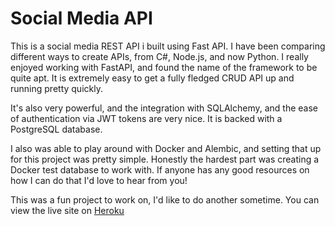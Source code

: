 # Social Media API

This is a social media REST API i built using Fast API. I have been comparing different ways to create APIs, from C#, Node.js, and now Python. I really enjoyed working with FastAPI, and found the name of the framework to be quite apt. It is extremely easy to get a fully fledged CRUD API up and running pretty quickly.

It's also very powerful, and the integration with SQLAlchemy, and the ease of authentication via JWT tokens are very nice. It is backed with a PostgreSQL database.

I also was able to play around with Docker and Alembic, and setting that up for this project was pretty simple. Honestly the hardest part was creating a Docker test database to work with. If anyone has any good resources on how I can do that I'd love to hear from you!

This was a fun project to work on, I'd like to do another sometime.
You can view the live site on [Heroku](https://social-rest-api.herokuapp.com/docs)
